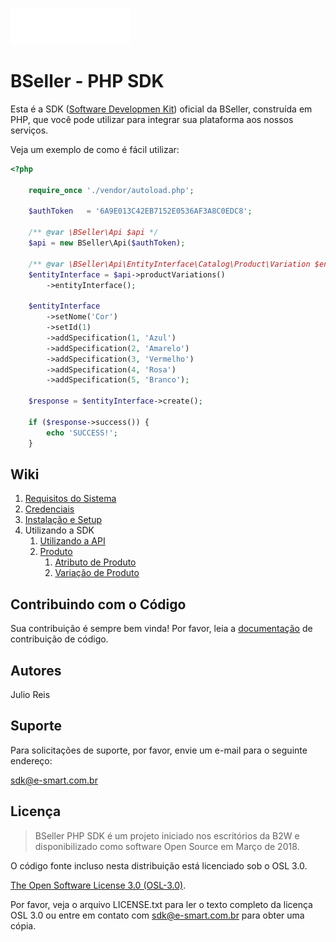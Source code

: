 ![BSeller - Platform](/doc/images/logo.png)

# BSeller - PHP SDK

Esta é a SDK ([Software Developmen Kit](https://pt.wikipedia.org/wiki/Kit_de_desenvolvimento_de_software)) oficial da BSeller, construída em PHP, que você pode utilizar para integrar sua plataforma aos nossos serviços.

Veja um exemplo de como é fácil utilizar:

```php
<?php

    require_once './vendor/autoload.php';

    $authToken   = '6A9E013C42EB7152E0536AF3A8C0EDC8';

    /** @var \BSeller\Api $api */
    $api = new BSeller\Api($authToken);
    
    /** @var \BSeller\Api\EntityInterface\Catalog\Product\Variation $entityInterface */
    $entityInterface = $api->productVariations()
        ->entityInterface();

    $entityInterface
        ->setNome('Cor')
        ->setId(1)
        ->addSpecification(1, 'Azul')
        ->addSpecification(2, 'Amarelo')
        ->addSpecification(3, 'Vermelho')
        ->addSpecification(4, 'Rosa')
        ->addSpecification(5, 'Branco');
    
    $response = $entityInterface->create();
    
    if ($response->success()) {
        echo 'SUCCESS!';
    }
```

## Wiki
1. [Requisitos do Sistema](doc/SYSTEM_REQUIREMENTS.md)
1. [Credenciais](doc/CREDENTIALS.md) 
1. [Instalação e Setup](doc/INSTALLATION.md)
1. Utilizando a SDK
    1. [Utilizando a API](doc/usage/API.md)
    1. [Produto](doc/usage/PRODUCT.md)
        1. [Atributo de Produto](doc/usage/product/ATTRIBUTE.md)
        1. [Variação de Produto](doc/usage/product/VARIATION.md)
     
## Contribuindo com o Código

Sua contribuição é sempre bem vinda! Por favor, leia a [documentação](doc/CONTRIBUTING.md) de contribuição de código.

## Autores

Julio Reis

## Suporte

Para solicitações de suporte, por favor, envie um e-mail para o seguinte endereço:

sdk@e-smart.com.br

## Licença
> BSeller PHP SDK é um projeto iniciado nos escritórios da B2W e disponibilizado como software Open Source em Março de 2018.

O código fonte incluso nesta distribuição está licenciado sob o OSL 3.0.

[The Open Software License 3.0 (OSL-3.0)](https://opensource.org/licenses/osl-3.0.php).

Por favor, veja o arquivo LICENSE.txt para ler o texto completo da licença OSL 3.0 ou entre em contato com sdk@e-smart.com.br para obter uma cópia.
